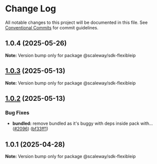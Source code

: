 # Change Log

All notable changes to this project will be documented in this file.
See [Conventional Commits](https://conventionalcommits.org) for commit guidelines.

## 1.0.4 (2025-05-26)

**Note:** Version bump only for package @scaleway/sdk-flexibleip

## [1.0.3](https://github.com/scaleway/scaleway-sdk-js/compare/@scaleway/sdk-flexibleip@1.0.2...@scaleway/sdk-flexibleip@1.0.3) (2025-05-13)

**Note:** Version bump only for package @scaleway/sdk-flexibleip

## [1.0.2](https://github.com/scaleway/scaleway-sdk-js/compare/@scaleway/sdk-flexibleip@1.0.1...@scaleway/sdk-flexibleip@1.0.2) (2025-05-13)

### Bug Fixes

- **bundled:** remove bundled as it's buggy with deps inside pack with… ([#2096](https://github.com/scaleway/scaleway-sdk-js/issues/2096)) ([bf33ff1](https://github.com/scaleway/scaleway-sdk-js/commit/bf33ff1f9cdd951add94817dac27239c86ef5437))

## 1.0.1 (2025-04-28)

**Note:** Version bump only for package @scaleway/sdk-flexibleip
